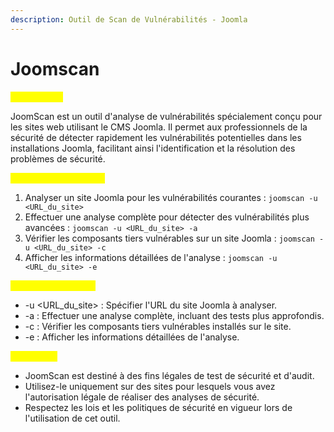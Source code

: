```yaml
---
description: Outil de Scan de Vulnérabilités - Joomla
---
```


# Joomscan

<mark style="color:yellow;">Description :</mark>&#x20;

JoomScan est un outil d'analyse de vulnérabilités spécialement conçu pour les sites web utilisant le CMS Joomla. Il permet aux professionnels de la sécurité de détecter rapidement les vulnérabilités potentielles dans les installations Joomla, facilitant ainsi l'identification et la résolution des problèmes de sécurité.

<mark style="color:yellow;">Exemples d'utilisation :</mark>

1. Analyser un site Joomla pour les vulnérabilités courantes : `joomscan -u <URL_du_site>`
2. Effectuer une analyse complète pour détecter des vulnérabilités plus avancées : `joomscan -u <URL_du_site> -a`
3. Vérifier les composants tiers vulnérables sur un site Joomla : `joomscan -u <URL_du_site> -c`
4. Afficher les informations détaillées de l'analyse : `joomscan -u <URL_du_site> -e`

<mark style="color:yellow;">Options Principales :</mark>

* \-u \<URL\_du\_site> : Spécifier l'URL du site Joomla à analyser.
* \-a : Effectuer une analyse complète, incluant des tests plus approfondis.
* \-c : Vérifier les composants tiers vulnérables installés sur le site.
* \-e : Afficher les informations détaillées de l'analyse.

<mark style="color:yellow;">Remarque :</mark>

* JoomScan est destiné à des fins légales de test de sécurité et d'audit.
* Utilisez-le uniquement sur des sites pour lesquels vous avez l'autorisation légale de réaliser des analyses de sécurité.
* Respectez les lois et les politiques de sécurité en vigueur lors de l'utilisation de cet outil.
